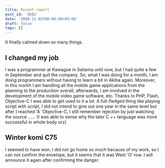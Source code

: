 ```yaml
---
title: Recent report
post_id: '3682'
date: '2008-11-05T00:00:00+09:00'
draft: false
tags: []
---
```


It finally calmed down so many things.

## I changed my job

I was a programmer at Kawagoe in Saitama until now, but I had quite a few in September and quit the company. So, what I was doing for a month, I am doing programmers without having to learn a bit in Akiba again. Moreover, in this month I am handling all the mobile game applications from the planning to the production overall, afterwards, I am involved in the development of the mobile video game software, etc. Thanks to PHP, Flash, Objective-C I was able to get used to it a lot. A full-fledged thing like playing script with script, I did not intend to give out one year in the same level but after I reached 'A `Objective-C, I still remember rejection by just watching the source ...... (I was able to sense why the later C ++ language was more successful in whole body orz)

## Winter komi C75

I seemed to have won. I did not go home so much because of my work, so I can not confirm the envelope, but it seems that it was West 'O' row. I will announce it again after confirming the danger.